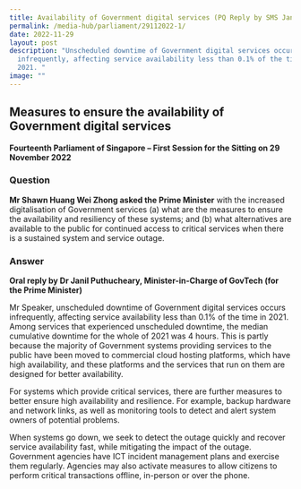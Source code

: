 ```yaml
---
title: Availability of Government digital services (PQ Reply by SMS Janil Puthucheary)
permalink: /media-hub/parliament/29112022-1/
date: 2022-11-29
layout: post
description: "Unscheduled downtime of Government digital services occurs
  infrequently, affecting service availability less than 0.1% of the time in
  2021. "
image: ""
---
```




## Measures to ensure the availability of Government digital services 

**Fourteenth Parliament of Singapore – First Session for the Sitting on 29 November 2022**

### Question

**Mr Shawn Huang Wei Zhong asked the Prime Minister** with the increased digitalisation of Government services (a) what are the measures to ensure the availability and resiliency of these systems; and (b) what alternatives are available to the public for continued access to critical services when there is a sustained system and service outage.


### Answer

**Oral reply by Dr Janil Puthucheary, Minister-in-Charge of GovTech (for the Prime Minister)**

Mr Speaker, unscheduled downtime of Government digital services occurs infrequently, affecting service availability less than 0.1% of the time in 2021. Among services that experienced unscheduled downtime, the median cumulative downtime for the whole of 2021 was 4 hours. This is partly because the majority of Government systems providing services to the public have been moved to commercial cloud hosting platforms, which have high availability, and these platforms and the services that run on them are designed for better availability.

For systems which provide critical services, there are further measures to better ensure high availability and resilience. For example, backup hardware and network links, as well as monitoring tools to detect and alert system owners of potential problems.

When systems go down, we seek to detect the outage quickly and recover service availability fast, while mitigating the impact of the outage. Government agencies have ICT incident management plans and exercise them regularly. Agencies may also activate measures to allow citizens to perform critical transactions offline, in-person or over the phone.